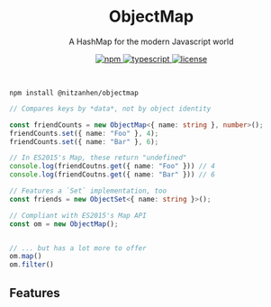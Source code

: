 <h1 align="center">ObjectMap</h1>

<p align="center">
  A HashMap for the modern Javascript world
</p>

<p align="center">
  <a href="https://www.npmjs.com/package/@nitzanhen/objectmap">
    <img src="https://img.shields.io/npm/v/@nitzanhen/objectmap" alt="npm" />
  </a>
  <a href="https://opensource.org/licenses/MIT">
    <img src="https://img.shields.io/github/languages/top/nitzanhen/objectmap" alt="typescript" />
  </a>
  <a href="https://opensource.org/licenses/MIT">
    <img src="https://img.shields.io/github/license/nitzanhen/objectmap" alt="license" />
  </a>
</p>

<br/>

```
npm install @nitzanhen/objectmap
```

```ts
// Compares keys by *data*, not by object identity

const friendCounts = new ObjectMap<{ name: string }, number>();
friendCounts.set({ name: "Foo" }, 4);
friendCounts.set({ name: "Bar" }, 6);

// In ES2015's Map, these return "undefined"
console.log(friendCoutns.get({ name: "Foo" })) // 4
console.log(friendCoutns.get({ name: "Bar" })) // 6

// Features a `Set` implementation, too
const friends = new ObjectSet<{ name: string }>();

```

```ts
// Compliant with ES2015's Map API
const om = new ObjectMap();


// ... but has a lot more to offer
om.map()
om.filter()


```



## Features